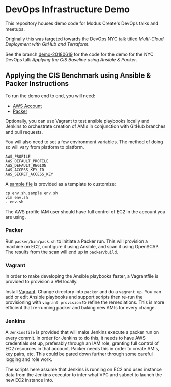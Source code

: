 DevOps Infrastructure Demo
===========================

This repository houses demo code for Modus Create's DevOps talks and meetups.

Originally this was targeted towards the DevOps NYC talk titled _Multi-Cloud Deployment with GitHub and Terraform_.

See the branch [demo-20180619](https://github.com/ModusCreateOrg/devops-infra-demo/tree/demo-20180619) for the code for the demo for the NYC DevOps talk _Applying the CIS Baseline using Ansible & Packer_.

Applying the CIS Benchmark using Ansible & Packer Instructions
--------------------------------------------------------------

To run the demo end to end, you will need:

* [AWS Account](https://aws.amazon.com/)
* [Packer](https://www.packer.io/)

Optionally, you can use Vagrant to test ansible playbooks locally and Jenkins to orchestrate creation of AMIs in conjunction with GitHub branches and pull requests.

You will also need to set a few environment variables. The method of doing so will vary from platform to platform. 

```
AWS_PROFILE
AWS_DEFAULT_PROFILE
AWS_DEFAULT_REGION
AWS_ACCESS_KEY_ID
AWS_SECRET_ACCESS_KEY
```

A [sample file](env.sh.sample) is provided as a template to customize:

```
cp env.sh.sample env.sh
vim env.sh
. env.sh
```

The AWS profile IAM user should have full control of EC2 in the account you are using.

### Packer

Run `packer/bin/pack.sh` to initiate a Packer run. This will provision a machine on EC2, configure it using Ansible, and scan it using OpenSCAP. The results from the scan will end up in `packer/build`.

### Vagrant

In order to make developing the Ansible playbooks faster, a Vagrantfile is provided to provision a VM locally.

Install [Vagrant](https://www.vagrantup.com/). Change directory into `packer` and do a `vagrant up`. You can add or edit Ansible playbooks and support scripts then re-run the provisioning with `vagrant provision` to refine the remediations. This is more efficient that re-running packer and baking new AMIs for every change.

### Jenkins

A `Jenkinsfile` is provided that will make Jenkins execute a packer run on every commit. In order for Jenkins to do this, it needs to have AWS credentials set up, preferably through an IAM role, granting full control of EC2 resources in that account. Packer needs this in order to create AMIs, key pairs, etc. This could be pared down further through some careful logging and role work.

The scripts here assume that Jenkins is running on EC2 and uses instance data from the Jenkins executor to infer what VPC and subnet to launch the new EC2 instance into.
